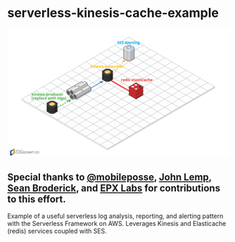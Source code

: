 # serverless-kinesis-cache-example

![serverless kinesis cache example diagram](/docs/cloudcraft-diagram.png?raw=true "Kinesis + Redis, FTW")


## Special thanks to [@mobileposse](https://github.com/mobileposse), [John Lemp](https://github.com/duckworth), [Sean Broderick](https://github.com/hakutsuru), and [EPX Labs](https://github.com/epxlabs) for contributions to this effort.

Example of a useful serverless log analysis, reporting, and alerting pattern with the Serverless Framework on AWS. Leverages Kinesis and Elasticache (redis) services coupled with SES.
